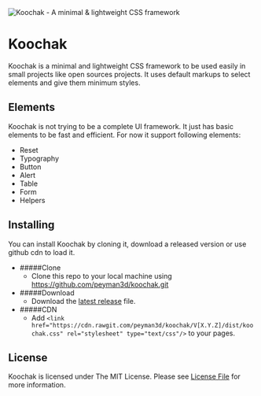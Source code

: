 <img src="https://rawgit.com/peyman3d/koochak/master/assets/readme-header.png" alt="Koochak - A minimal & lightweight CSS framework">

Koochak
=======
Koochak is a minimal and lightweight CSS framework to be used easily in small projects like open sources projects. It uses default markups to select elements and give them minimum styles.

Elements
-------
Koochak is not trying to be a complete UI framework. It just has basic elements to be fast and efficient. For now it support following elements:
* Reset
* Typography
* Button
* Alert
* Table
* Form
* Helpers

Installing
----------
You can install Koochak by cloning it, download a released version or use github cdn to load it.
* #####Clone
    * Clone this repo to your local machine using https://github.com/peyman3d/koochak.git
* #####Download
    * Download the [latest release](https://github.com/peyman3d/koochak/releases) file.
* #####CDN
    * Add `<link href="https://cdn.rawgit.com/peyman3d/koochak/V[X.Y.Z]/dist/koochak.css" rel="stylesheet" type="text/css"/>` to your pages.

License
-------
Koochak is licensed under The MIT License. Please see [License File](https://github.com/peyman3d/koochak/blob/master/LICENSE) for more information.